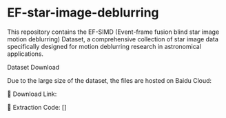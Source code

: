 # EF-star-image-deblurring
This repository contains the EF-SIMD (Event-frame fusion blind star image motion deblurring) Dataset, a comprehensive collection of star image data specifically designed for motion deblurring research in astronomical applications.

Dataset Download

Due to the large size of the dataset, the files are hosted on Baidu Cloud:

📁 Download Link:

🔑 Extraction Code: []
